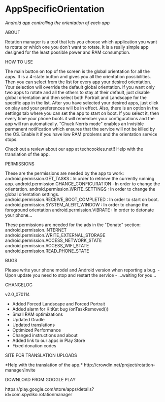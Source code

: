AppSpecificOrientation
======================

*Android app controlling the orientation of each app*



<dl>
<dt>ABOUT</dt>
</dl>
Rotation manager is a tool that lets you choose which application you want to rotate or which one you don't want to rotate. It is a really simple app designed for the least possible power and RAM consumption.

<dl>
<dt>HOW TO USE</dt>
</dl>
The main button on top of the screen is the global orientation for all the apps. It is a 4-state button and gives you all the orientation possibilities. Then you can select from the list for every app your desired orientation.
Your selection will override the default global orientation. If you want only two apps to rotate and all the others to stay at their default, just disable global orientation and then select both Portrait and Landscape for the specific app in the list.
After you have selected your desired apps, just click on play and your preferences will be in effect.
Also, there is an option in the settings tab where you can set the app to start on boot. If you select it, then every time your phone boots it will remember your configurations and the app will run automatically.
"Chuck Norris mode" enables an Invisible permanent notification which ensures that the service will not be killed by the OS. Enable it if you have low RAM problems and the orientation service stops.

Check out a review about our app at techcookies.net!!
Help with the translation of the app.


<dl>
<dt>PERMISSIONS</dt>
</dl>
These are the permissions are needed by the app to work:
android.permission.GET_TASKS : In order to retrieve the currently running app.
android.permission.CHANGE_CONFIGURATION : In order to change the orientation.
android.permission.WRITE_SETTINGS : In order to change the global orientation settings.
android.permission.RECEIVE_BOOT_COMPLETED : In order to start on boot.
android.permission.SYSTEM_ALERT_WINDOW : In order to change the foreground orientation
android.permission.VIBRATE : In order to detonate your phone...

These permissions are needed for the ads in the "Donate" section:
android.permission.INTERNET
android.permission.WRITE_EXTERNAL_STORAGE
android.permission.ACCESS_NETWORK_STATE
android.permission.ACCESS_WIFI_STATE
android.permission.READ_PHONE_STATE

<dl>
<dt>BUGS</dt>
</dl>
Please write your phone model and Android version when reporting a bug.
- Upon update you need to stop and restart the service
- ...waiting for you...

<dl>
<dt>CHANGELOG</dt>
</dl>

v2.0_070114
+ Added Forced Landscape and Forced Portrait
+ Added alarm for KitKat bug (onTaskRemoved())
+ Small RAM optimizations
+ Updated Gradle
+ Updated translations
+ Optimized Performance
+ Changed instructions and about
+ Added link to our apps in Play Store
+ Fixed donation codes


<dl>
<dt>SITE FOR TRANSLATION UPLOADS</dt>
</dl>
*Help with the translation of the app.*
http://crowdin.net/project/rotation-manager/invite

<dl>
<dt>DOWNLOAD FROM GOOGLE PLAY</dt>
</dl>
https://play.google.com/store/apps/details?id=com.spydiko.rotationmanager
